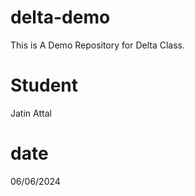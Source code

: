 # delta-demo

This is A Demo Repository for Delta Class.

# Student

Jatin Attal

# date

06/06/2024
